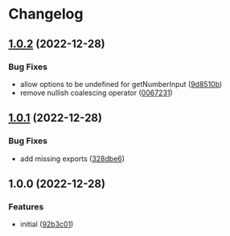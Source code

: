 # Changelog

## [1.0.2](https://github.com/cobraz/actions-parsers/compare/v1.0.1...v1.0.2) (2022-12-28)


### Bug Fixes

* allow options to be undefined for getNumberInput ([9d8510b](https://github.com/cobraz/actions-parsers/commit/9d8510b4cded6f02f57f981c65f1484f51061d57))
* remove nullish coalescing operator ([0067231](https://github.com/cobraz/actions-parsers/commit/00672316c66843b06ffde6b37ff3801e5f2ef8e5))

## [1.0.1](https://github.com/cobraz/actions-parsers/compare/v1.0.0...v1.0.1) (2022-12-28)


### Bug Fixes

* add missing exports ([328dbe6](https://github.com/cobraz/actions-parsers/commit/328dbe6a9c9ac75e26d0e9ed17397546cc64f234))

## 1.0.0 (2022-12-28)


### Features

* initial ([92b3c01](https://github.com/cobraz/actions-parsers/commit/92b3c01494eb2f0bb91b1f29c3086324cfb165fd))

